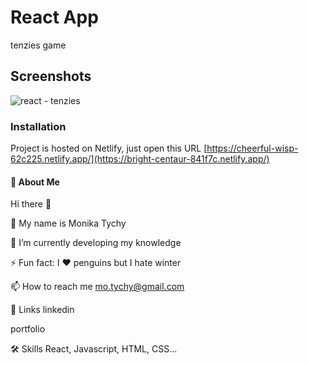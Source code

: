 # React App 
tenzies game

## Screenshots
![react - tenzies](https://user-images.githubusercontent.com/104169534/207387389-5d46d3a6-f476-4d34-8046-026cd1ee56be.png)

### Installation
Project is hosted on Netlify, just open this URL [https://cheerful-wisp-62c225.netlify.app/](https://bright-centaur-841f7c.netlify.app/)

#### 🚀 About Me
Hi there 👋

👩 My name is Monika Tychy

🔭 I’m currently developing my knowledge

⚡ Fun fact: I ❤️ penguins but I hate winter

📫 How to reach me mo.tychy@gmail.com

🔗 Links linkedin

portfolio

🛠 Skills React, Javascript, HTML, CSS...
